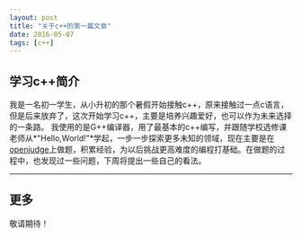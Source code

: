 ```yaml
---
layout: post
title: "关于c++的第一篇文章"
date: 2016-05-07
tags: [c++]
---
```


## 学习c++简介
	
我是一名初一学生，从小升初的那个暑假开始接触c++，原来接触过一点c语言，但是后来放弃了，这次开始学习c++，主要是培养兴趣爱好，也可以作为未来选择的一条路。
我使用的是G++编译器，用了最基本的c++编写，并跟随学校选修课老师从*"Hello,World!"*学起，一步一步探索更多未知的领域，现在主要是在[openjudge][openjudgelink]上做题，积累经验，为以后挑战更高难度的编程打基础。在做题的过程中，也发现过一些问题，下周将提出一些自己的看法。

***

## 更多

敬请期待！

[openjudgelink]:http://noi.openjudge.cn
